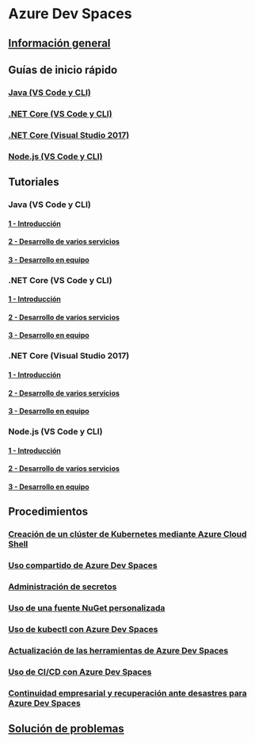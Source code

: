 # Azure Dev Spaces
## [Información general](index.yml)

## Guías de inicio rápido
### [Java (VS Code y CLI)](quickstart-java.md)
### [.NET Core (VS Code y CLI)](quickstart-netcore.md)
### [.NET Core (Visual Studio 2017)](quickstart-netcore-visualstudio.md)
### [Node.js (VS Code y CLI)](quickstart-nodejs.md)

## Tutoriales
### Java (VS Code y CLI)
#### [1 - Introducción](get-started-java.md)
#### [2 - Desarrollo de varios servicios](multi-service-java.md)
#### [3 - Desarrollo en equipo](team-development-java.md)
### .NET Core (VS Code y CLI)
#### [1 - Introducción](get-started-netcore.md)
#### [2 - Desarrollo de varios servicios](multi-service-netcore.md)
#### [3 - Desarrollo en equipo](team-development-netcore.md)
### .NET Core (Visual Studio 2017)
#### [1 - Introducción](get-started-netcore-visualstudio.md)
#### [2 - Desarrollo de varios servicios](multi-service-netcore-visualstudio.md)
#### [3 - Desarrollo en equipo](team-development-netcore-visualstudio.md)
### Node.js (VS Code y CLI)
#### [1 - Introducción](get-started-nodejs.md)
#### [2 - Desarrollo de varios servicios](multi-service-nodejs.md)
#### [3 - Desarrollo en equipo](team-development-nodejs.md)

## Procedimientos
### [Creación de un clúster de Kubernetes mediante Azure Cloud Shell](how-to/create-cluster-cloud-shell.md)
### [Uso compartido de Azure Dev Spaces](how-to/share-dev-spaces.md)
### [Administración de secretos](how-to/manage-secrets.md)
### [Uso de una fuente NuGet personalizada](how-to/use-custom-nuget-feed.md)
### [Uso de kubectl con Azure Dev Spaces](how-to/use-kubectl-with-azure-dev-spaces.md)
### [Actualización de las herramientas de Azure Dev Spaces](how-to/upgrade-tools.md)
### [Uso de CI/CD con Azure Dev Spaces](how-to/setup-cicd.md)
### [Continuidad empresarial y recuperación ante desastres para Azure Dev Spaces](how-to/dev-spaces-business-continuity.md)

## [Solución de problemas](troubleshooting.md)
